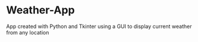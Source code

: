 # Weather-App
App created with Python and Tkinter using a GUI to display current weather from any location
